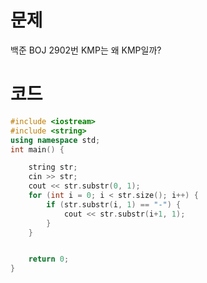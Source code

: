 # 문제
백준 BOJ 2902번 KMP는 왜 KMP일까?
# 코드
```cpp
#include <iostream>
#include <string>
using namespace std;
int main() {

	string str;
	cin >> str;
	cout << str.substr(0, 1);
	for (int i = 0; i < str.size(); i++) {
		if (str.substr(i, 1) == "-") {
			cout << str.substr(i+1, 1);
		}
	}


	return 0;
}
```

